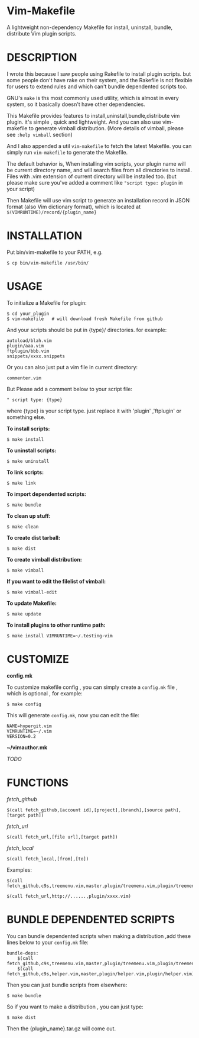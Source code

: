 Vim-Makefile
============

A lightweight non-dependency Makefile for install, uninstall, bundle, distribute Vim plugin scripts.

DESCRIPTION
===========

I wrote this because I saw people using Rakefile to install plugin scripts. but
some people don't have rake on their system, and the Rakefile is not flexible
for users to extend rules and which can't bundle dependented scripts too.

GNU's `make` is ths most commonly used utility, which is almost in every system,
so it basically doesn't have other dependencies.

This Makefile provides features to install,uninstall,bundle,distribute vim plugin. it's simple 
, quick and lightweight. And you can also use vim-makefile to generate vimball distribution.
(More details of vimball, please see `:help vimball` section)

And I also appended a util `vim-makefile` to fetch the latest Makefile. you can
simply run `vim-makefile` to generate the Makefile.



The default behavior is, When installing vim scripts, your plugin name will be
current directory name, and will search files from all directories to
install. Files with .vim extension of current directory will be installed too.
(but please make sure you've added a comment like `"script type: plugin` in your script)


Then Makefile will use vim script to generate an installation record in JSON
format (also Vim dictionary format), which is located at
`$(VIMRUNTIME)/record/{plugin_name}`


INSTALLATION
============

Put bin/vim-makefile to your PATH, e.g.

	$ cp bin/vim-makefile /usr/bin/



USAGE
=====

To initialize a Makefile for plugin:


	$ cd your_plugin
	$ vim-makefile   # will download fresh Makefile from github


And your scripts should be put in
{type}/ directories. for example:

	autoload/blah.vim
    plugin/aaa.vim
	ftplugin/bbb.vim
	snippets/xxxx.snippets


Or you can also just put a vim file in current directory:

    commenter.vim

But Please add a comment below to your script file:

    " script type: {type}

where {type} is your script type. just replace it with 'plugin' ,'ftplugin' or
something else.




**To install scripts:**

    $ make install

**To uninstall scripts:**

    $ make uninstall

**To link scripts:**

    $ make link

**To import dependented scripts:**

	$ make bundle

**To clean up stuff:**

	$ make clean

**To create dist tarball:**

	$ make dist

**To create vimball distribution:**

    $ make vimball

**If you want to edit the filelist of vimball:**

    $ make vimball-edit

**To update Makefile:**

    $ make update

**To install plugins to other runtime path:**

    $ make install VIMRUNTIME=~/.testing-vim

CUSTOMIZE
=========

**config.mk**

To customize makefile config , you can simply create a `config.mk` file , which
is optional , for example:

    $ make config

This will generate `config.mk`, now you can edit the file:

	NAME=hypergit.vim
	VIMRUNTIME=~/.vim
    VERSION=0.2

**~/vimauthor.mk**

_TODO_

FUNCTIONS
=========

*fetch_github*

	$(call fetch_github,[account id],[project],[branch],[source path],[target path])

*fetch_url*

	$(call fetch_url,[file url],[target path])

*fetch_local*

	$(call fetch_local,[from],[to])

Examples:

	$(call fetch_github,c9s,treemenu.vim,master,plugin/treemenu.vim,plugin/treemenu.vim)

	$(call fetch_url,http://......,plugin/xxxx.vim)


BUNDLE DEPENDENTED SCRIPTS
==========================

You can bundle dependented scripts when making a distribution ,add these
lines below to your `config.mk` file:

	bundle-deps:
		$(call fetch_github,c9s,treemenu.vim,master,plugin/treemenu.vim,plugin/treemenu.vim)
		$(call fetch_github,c9s,helper.vim,master,plugin/helper.vim,plugin/helper.vim)

Then you can just bundle scripts from elsewhere:

	$ make bundle

So if you want to make a distribution , you can just type:

	$ make dist

Then the {plugin_name}.tar.gz will come out.

